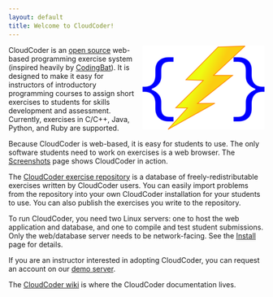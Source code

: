 ```yaml
---
layout: default
title: Welcome to CloudCoder!
---
```

<img alt="CloudCoder logo" style="float: right; margin-left: 10px;" src="/img/CloudCoderLogo-med.png" />

CloudCoder is an [open source](opensource.html) web-based programming exercise system
(inspired heavily by [CodingBat](http://codingbat.com/)).
It is designed to make it easy for instructors of introductory
programming courses to assign short exercises to students for
skills development and assessment.  Currently, exercises in
C/C++, Java, Python, and Ruby are supported.

Because CloudCoder is web-based, it is easy for students to
use.  The only software students need to work on exercises
is a web browser.  The
[Screenshots](https://github.com/cloudcoderdotorg/CloudCoder/wiki/Screenshots)
page shows CloudCoder in action.

The [CloudCoder exercise repository](https://cloudcoder.org/repo)
is a database of freely-redistributable exercises written by
CloudCoder users.  You can easily import problems from the repository
into your own CloudCoder installation for your students to
use.  You can also publish the exercises you write to the repository.

To run CloudCoder, you need two Linux servers: one to host the
web application and database, and one to compile and test student
submissions.  Only the web/database server needs to be
network-facing.  See the [Install](https://github.com/cloudcoderdotorg/CloudCoder/wiki/Install)
page for details.

If you are an instructor interested in adopting CloudCoder,
you can request an account on our [demo server](demo.html).

The [CloudCoder wiki](https://github.com/cloudcoderdotorg/CloudCoder/wiki)
is where the CloudCoder documentation lives.
